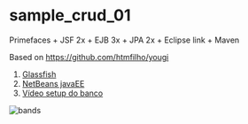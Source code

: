 sample_crud_01
==============

Primefaces + JSF 2x + EJB 3x + JPA 2x + Eclipse link + Maven

Based on https://github.com/htmfilho/yougi


1. [Glassfish](http://download.java.net/glassfish/3.1.2.2/release/glassfish-3.1.2.2.zip)
2. [NetBeans javaEE](https://netbeans.org/downloads/)
3. [Vídeo setup do banco](http://www.heliofrota.com/blog/2013/05/06/jee-simple-crud/)

![bands](https://github.com/heliofrota/sample_crud_01/raw/master/sample_crud.png)

